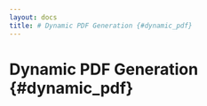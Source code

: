 ```yaml
---
layout: docs
title: # Dynamic PDF Generation {#dynamic_pdf}
---
```


# Dynamic PDF Generation {#dynamic_pdf}
